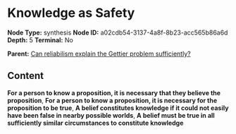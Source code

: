 # Knowledge as Safety

**Node Type:** synthesis
**Node ID:** a02cdb54-3137-4a8f-8b23-acc565b86a6d
**Depth:** 5
**Terminal:** No

**Parent:** [Can reliabilism explain the Gettier problem sufficiently?](can-reliabilism-explain-the-gettier-problem-sufficiently-antithesis-1448c1e2-afbc-4f7a-9c9f-9bec4ce98f10.md)

## Content

**For a person to know a proposition, it is necessary that they believe the proposition**, **For a person to know a proposition, it is necessary for the proposition to be true**, **A belief constitutes knowledge if it could not easily have been false in nearby possible worlds**, **A belief must be true in all sufficiently similar circumstances to constitute knowledge**
